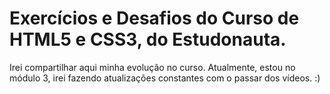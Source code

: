  # Exercícios e Desafios do Curso de HTML5 e CSS3, do Estudonauta.

 Irei compartilhar aqui minha evolução no curso. Atualmente, estou no módulo 3, irei fazendo atualizações constantes com o passar dos vídeos. :)
